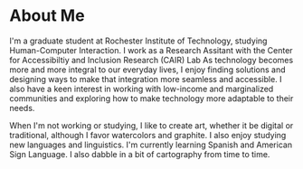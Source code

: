 
<html lang="en">
<head>
    <meta charset="UTF-8">
    <meta name="viewport" content="width=device-width, initial-scale=1.0">
    <title>Dymen Barkins</title>
</head>
<body>
    <h1>About Me</h1>
    <p>
        I'm a graduate student at Rochester Institute of Technology, studying Human-Computer Interaction. I work as a Research Assitant with the Center for Accessibiltiy and Inclusion Research (CAIR) Lab  As technology becomes more and more integral to our everyday lives, I enjoy finding solutions and designing ways to make that integration more seamless and accessible.  I also have a keen interest in working with low-income and marginalized communities and exploring how to make technology more adaptable to their needs.
    </p>
    <p>
        When I'm not working or studying, I like to create art, whether it be digital or traditional, although I favor watercolors and graphite. I also enjoy studying new languages and linguistics. I'm currently learning Spanish and American Sign Language. I also dabble in a bit of cartography from time to time.
    </p>
    
</body>
</html>